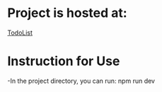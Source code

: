 # Project is hosted at:
[TodoList](https://reacttodoosh.netlify.app)


# Instruction for Use 
-In the project directory, you can run: npm run dev 


